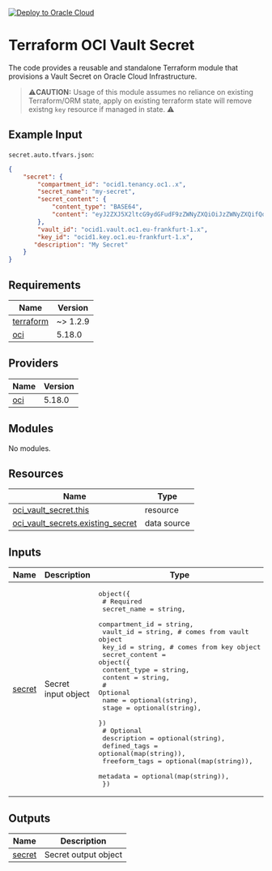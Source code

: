 [![Deploy to Oracle Cloud](https://oci-resourcemanager-plugin.plugins.oci.oraclecloud.com/latest/deploy-to-oracle-cloud.svg)](https://cloud.oracle.com/resourcemanager/stacks/create?zipUrl=https://github.com/avaloqcloud/terraform-oci-vault-secret/archive/refs/heads/main.zip)
# Terraform OCI Vault Secret
The code provides a reusable and standalone Terraform module that provisions a Vault Secret on Oracle Cloud Infrastructure.

>⚠️**CAUTION:** Usage of this module assumes no reliance on existing Terraform/ORM state, apply on existing terraform state will remove existng `key` resource if managed in state. ⚠️

## Example Input
`secret.auto.tfvars.json`:
```json
{
    "secret": {
        "compartment_id": "ocid1.tenancy.oc1..x",
        "secret_name": "my-secret",
        "secret_content": {
            "content_type": "BASE64",
            "content": "eyJ2ZXJ5X2ltcG9ydGFudF9zZWNyZXQiOiJzZWNyZXQifQo="
        },
        "vault_id": "ocid1.vault.oc1.eu-frankfurt-1.x",
        "key_id": "ocid1.key.oc1.eu-frankfurt-1.x",
       "description": "My Secret"
    }
}
```

<!-- BEGIN_TF_DOCS -->
## Requirements

| Name | Version |
|------|---------|
| <a name="requirement_terraform"></a> [terraform](#requirement\_terraform) | ~> 1.2.9 |
| <a name="requirement_oci"></a> [oci](#requirement\_oci) | 5.18.0 |

## Providers

| Name | Version |
|------|---------|
| <a name="provider_oci"></a> [oci](#provider\_oci) | 5.18.0 |

## Modules

No modules.

## Resources

| Name | Type |
|------|------|
| [oci_vault_secret.this](https://registry.terraform.io/providers/oracle/oci/5.18.0/docs/resources/vault_secret) | resource |
| [oci_vault_secrets.existing_secret](https://registry.terraform.io/providers/oracle/oci/5.18.0/docs/data-sources/vault_secrets) | data source |

## Inputs

| Name | Description | Type | Default | Required |
|------|-------------|------|---------|:--------:|
| <a name="input_secret"></a> [secret](#input\_secret) | Secret input object | <pre>object({<br>    # Required<br>    secret_name    = string,<br>    compartment_id = string,<br>    vault_id       = string, # comes from vault object<br>    key_id        = string, # comes from key object<br>    secret_content = object({<br>      content_type = string,<br>      content      = string,<br>      # Optional<br>      name  = optional(string),<br>      stage = optional(string),<br>    })<br>    # Optional<br>    description   = optional(string),<br>    defined_tags  = optional(map(string)),<br>    freeform_tags = optional(map(string)),<br>    metadata      = optional(map(string)),<br>  })</pre> | n/a | yes |

## Outputs

| Name | Description |
|------|-------------|
| <a name="output_secret"></a> [secret](#output\_secret) | Secret output object |
<!-- END_TF_DOCS -->